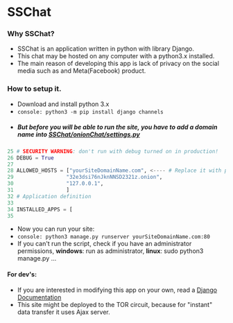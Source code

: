 # SSChat


### Why SSChat?
- SSChat is an application written in python with library Django.
- This chat may be hosted on any computer with a python3.x installed.
- The main reason of developing this app is lack of privacy on the social media such as and Meta(Facebook) product.

### How to setup it.
- Download and install python 3.x
- ```console: python3 -m pip install django channels```
- ##### But before you will be able to run the site, you have to add a domain name into _[SSChat/onionChat/settings.py]()_
```python 
25 # SECURITY WARNING: don't run with debug turned on in production!
26 DEBUG = True
27 
28 ALLOWED_HOSTS = ["yourSiteDomainName.com", <---- # Replace it with proper data
29                 "32e3dsi76nJknNNSD2321z.onion",
30                 "127.0.0.1",
31                 ]
32 # Application definition
33
34 INSTALLED_APPS = [
35
```

- Now you can run your site:
- ```console: python3 manage.py runserver yourSiteDomainName.com:80``` 
- If you can't run the script, check if you have an administrator permissions, **windows**: run as administrator, **linux**: sudo python3 manage.py ... 


#### For dev's:
- If you are interested in modifying this app on your own, read a [Django Documentation](https://docs.djangoproject.com/en/4.0/)
- This site might be deployed to the TOR circuit, because for "instant" data transfer it uses Ajax server.
